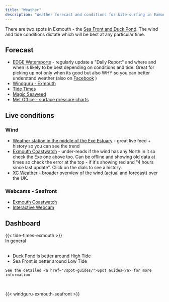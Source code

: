 ```yaml
---
title: "Weather"
description: "Weather forecast and conditions for kite-surfing in Exmouth (Duck Pond and Seafront)"
---
```


There are two spots in Exmouth - the [Sea Front and Duck Pond](/spot-guide/). The wind and tide conditions dictate which will be best at any particular time.

## Forecast
* [EDGE Watersports](https://www.edgewatersports.com/live-conditions/) - regularly  update a "Daily Report" and where and when is likely to be best depending on conditions and tide. Great for picking up not only when its good but also WHY so you can better understand weather (also on [Facebook](https://www.facebook.com/edgewatersports) )
* [Windguru - Exmouth](https://www.windguru.cz/47887)
* [Tide Times](https://www.tidetimes.org.uk/exmouth-dock-tide-times)
* [Magic Seaweed](https://magicseaweed.com/Exmouth-Surf-Report/164/)
* [Met Office - surface pressure charts](https://www.metoffice.gov.uk/weather/maps-and-charts/surface-pressure/)

## Live conditions

### Wind

* [Weather station in the middle of the Exe Estuary](https://www.windguru.cz/station/1882) - great live feed + history so you can see the trend
* [Exmouth Coastwatch](https://exmouthcoastwatch.co.uk/weather/) - under-reads if the wind has any North in it so check the Exe one above too. Can be offline and showing old data at times so check the error at the top - if it's showing red and "4 hours since last update". Click on the dials to see a history.
* [XC Weather](https://www.xcweather.co.uk/) - broader overview of the wind (actual and forecast) over the UK.

### Webcams - Seafront
* [Exmouth Coastwatch](https://exmouthcoastwatch.co.uk/beach-cams/2014-03-17-13-39-08)
* [Interactive Webcam](http://www.exmouthcam.co.uk/webcam/)

## Dashboard

<div class="row">

<div class="col-sm-6 text-center">
    {{< tide-times-exmouth >}}
</div>

<div class="col-sm-6">
    In general
    <br> <br>
    <ul>
        <li>Duck Pond is better around High Tide</li>
        <li>Sea Front is better around Low Tide</li>
    </ul>

    See the detailed <a href="/spot-guides/">Spot Guides</a> for more information
</div>

</div>

<!-- TODO - some explanation of springs/neaps, high/low tides and what it means for us -->

<br>

{{< windguru-exmouth-seafront >}}

<br>

<!-- TODO - wind conditions from exmouth NCI? -->